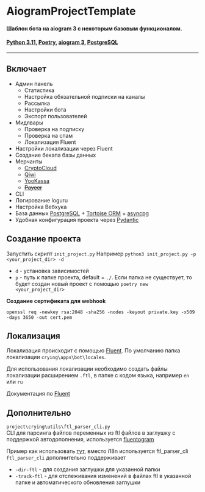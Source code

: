 # AiogramProjectTemplate

#### Шаблон бота на aiogram 3 с некоторым базовым функционалом.

#### [Python 3.11](https://www.python.org/downloads/), [Poetry](https://python-poetry.org/docs/#installation), [aiogram 3](https://github.com/aiogram/aiogram/tree/dev-3.x), [PostgreSQL](https://www.postgresql.org/download/)

___

## Включает

- Админ панель
  - Статистика
  - Настройка обязательной подписки на каналы
  - Рассылка
  - Настройки бота
  - Экспорт пользователей
- Мидлвары
  - Проверка на подписку
  - Проверка на спам
  - Локализация Fluent
- Настройки локализации через Fluent
- Создание бекапа базы данных
- Мерчанты
  - [CryptoCloud](https://cryptocloud.plus/)
  - [Qiwi](https://qiwi.com/p2p-admin/api/)
  - [YooKassa](https://yookassa.ru/developers/)
  - ~~[Payeer](https://payeer.com/)~~
- CLI
- Логирование loguru
- Настройка Вебхука
- База данных [PostgreSQL](https://www.postgresql.org/download/
  ) + [Tortoise ORM](https://github.com/tortoise/tortoise-orm/) + [asyncpg](https://github.com/MagicStack/asyncpg)
- Удобная конфигурация проекта через [Pydantic](https://github.com/pydantic/pydantic)

## Создание проекта

Запустить скрипт `init_project.py`
Например `python3 init_project.py -p <your_project_dir> -d`

- `d` - установка зависимостей
- `p` - путь к папке проекта, default = `./`. Если папка не существует, то будет создан новый проект с
  помощью `poetry new <your_project_dir>`

**Создание сертификата для webhook**

`openssl req -newkey rsa:2048 -sha256 -nodes -keyout private.key -x509 -days 3650 -out cert.pem`

## Локализация

Локализация происходит с помощью [Fluent](https://projectfluent.org). По умолчанию папка
локализации `crying\apps\bot\locales`.

Для использования локализации необходимо создать файлы локализации расширением `.ftl`, в папке с кодом языка,
например `en` или `ru`

Документация по [Fluent](https://projectfluent.org/fluent/guide/)

## Дополнительно

`project\crying\utils\ftl_parser_cli.py`  
CLI для парсинга файлов переменных из ftl файлов в заглушку с поддержкой автодополнения,
используется [fluentogram](https://github.com/Arustinal/fluentogram)

Пример как использовать [тут](https://github.com/Arustinal/fluentogram/blob/main/example/TypingGenerator.md), вместо
i18n используется ftl_parser_cli  
`ftl_parser_cli` дополнительно поддерживает

- `-dir-ftl` - для создания заглушки для указанной папки
- `-track-ftl` - для отслеживания изменений в файлах ftl в указанной папке и автоматического обновления заглушки


